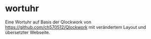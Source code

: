 # wortuhr
Eine Wortuhr auf Basis der Qlockwork von https://github.com/ch570512/Qlockwork
mit verändertem Layout und übersetzter Webseite.
